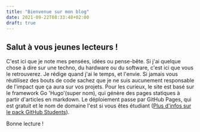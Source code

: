 ```yaml
---
title: "Bienvenue sur mon blog"
date: 2021-09-22T08:33:48+02:00
draft: true
---
```

## Salut à vous jeunes lecteurs !
C'est ici que je note mes pensées, idées ou pense-bête. Si j'ai quelque chose à dire sur une techno, du hardware ou du 
software, c'est ici que vous le retrouverez.
Je rédige quand j'ai le temps, et l'envie. Si jamais vous réutilisez des bouts de code sachez que je ne suis aucunement 
responsable de l'impact que ça aura sur vos projets.
Pour les curieux, le site est basé sur le framework Go 'Hugo'(super nom), qui génère des pages statiques
à partir d'articles en markdown. Le déploiement passe par GitHub Pages, qui est gratuit et le nom de domaine 
l'est si vous êtes étudiant ([Plus d'infos sur le pack GitHub Students](https://education.github.com/pack "Trop cool, plein de trucs gratuits !")).

Bonne lecture ! 







